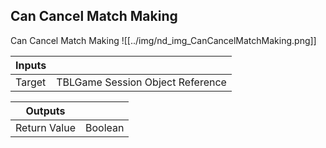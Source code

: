 ## Can Cancel Match Making
Can Cancel Match Making
![[../img/nd_img_CanCancelMatchMaking.png]]

|Inputs||
|--|--|
| Target | TBLGame Session Object Reference |

|Outputs||
|--|--|
| Return Value | Boolean |

